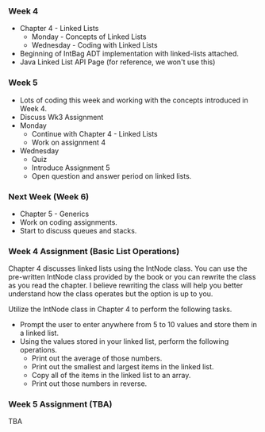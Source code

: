 ### Week 4 ###
* Chapter 4 - Linked Lists
	* Monday - Concepts of Linked Lists
	* Wednesday - Coding with Linked Lists     
* Beginning of IntBag ADT implementation with linked-lists attached.
* Java Linked List API Page (for reference, we won't use this)

### Week 5 ###
*  Lots of coding this week and working with the concepts introduced in Week 4.
*  Discuss Wk3 Assignment
*  Monday
	* Continue with Chapter 4 - Linked Lists
	* Work on assignment 4    
*  Wednesday
	* Quiz
	* Introduce Assignment 5
	* Open question and answer period on linked lists.

### Next Week (Week 6) ###
* Chapter 5 - Generics
* Work on coding assignments.
* Start to discuss queues and stacks.

### Week 4 Assignment (Basic List Operations) ###
Chapter 4 discusses linked lists using the IntNode class. You can use the pre-written IntNode class provided by the book or you can rewrite the class as you read the chapter. I believe rewriting the class will help you better understand how the class operates but the option is up to you.

Utilize the IntNode class in Chapter 4 to perform the following tasks.

* Prompt the user to enter anywhere from 5 to 10 values and store them in a linked list.
* Using the values stored in your linked list, perform the following operations.
	* Print out the average of those numbers.
	* Print out the smallest and largest items in the linked list.
	* Copy all of the items in the linked list to an array.
	* Print out those numbers in reverse.

### Week 5 Assignment (TBA) ###
TBA